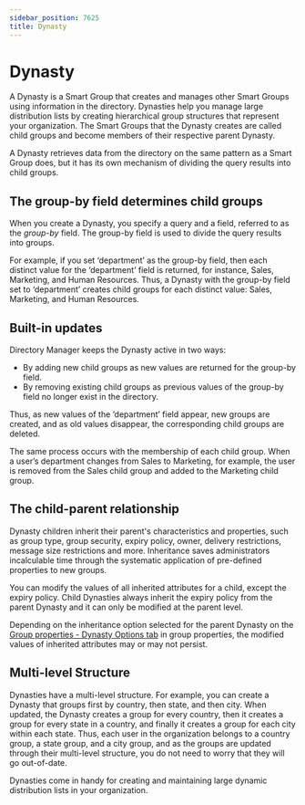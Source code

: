 ```yaml
---
sidebar_position: 7625
title: Dynasty
---
```


# Dynasty

A Dynasty is a Smart Group that creates and manages other Smart Groups using information in the directory. Dynasties help you manage large distribution lists by creating hierarchical group structures that represent your organization. The Smart Groups
that the Dynasty creates are called child groups and become members of their respective parent Dynasty.

A Dynasty retrieves data from the directory on the same pattern as a Smart Group does, but it has its own mechanism of dividing the query results into child groups.

## The group-by field determines child groups

When you create a Dynasty, you specify a query and a field, referred to as the *group-by* field. The group-by field is used to divide the query results into groups.

For example, if you set ‘department’ as the group-by field, then each distinct value for the ‘department’ field is returned, for instance, Sales, Marketing, and Human Resources. Thus, a Dynasty with the group-by field set to ‘department’ creates child
groups for each distinct value: Sales, Marketing, and Human Resources.

## Built-in updates

Directory Manager keeps the Dynasty active in two ways:

* By adding new child groups as new values are returned for the group-by field.
* By removing existing child groups as previous values of the group-by field no longer exist in the directory.

Thus, as new values of the ‘department’ field appear, new groups are created, and as old values disappear, the corresponding child groups are deleted.

The same process occurs with the membership of each child group. When a user’s department changes from Sales to Marketing, for example, the user is removed from the Sales child group and added to the Marketing child group.

## The child-parent relationship

Dynasty children inherit their parent's characteristics and properties, such as group type, group security, expiry policy, owner, delivery restrictions, message size restrictions and more. Inheritance saves administrators incalculable time through
the systematic application of pre-defined properties to new groups.

You can modify the values of all inherited attributes for a child, except the expiry policy. Child Dynasties always inherit the expiry policy from the parent Dynasty and it can only be modified at the parent level.

Depending on the inheritance option selected for the parent Dynasty on the [Group properties - Dynasty Options tab](../Properties/DynastyOptions "Group properties - Dynasty Options tab") in group properties, the modified values of inherited attributes may or may not
persist.

## Multi-level Structure

Dynasties have a multi-level structure. For example, you can create a Dynasty that groups first by country, then state, and then city. When updated, the Dynasty creates a group for every country, then it creates a group for every state in a country,
and finally it creates a group for each city within each state. Thus, each user in the organization belongs to a country group, a state group, and a city group, and as the groups are updated through their multi-level structure, you do not need to
worry that they will go out-of-date.

Dynasties come in handy for creating and maintaining large dynamic distribution lists in your organization.